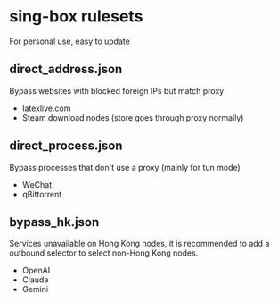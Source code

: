 # sing-box rulesets

For personal use, easy to update

## direct_address.json

Bypass websites with blocked foreign IPs but match proxy

- latexlive.com
- Steam download nodes (store goes through proxy normally)

## direct_process.json

Bypass processes that don't use a proxy (mainly for tun mode)

- WeChat
- qBittorrent

## bypass_hk.json

Services unavailable on Hong Kong nodes, it is recommended to add a outbound selector to select non-Hong Kong nodes.

- OpenAI
- Claude
- Gemini
